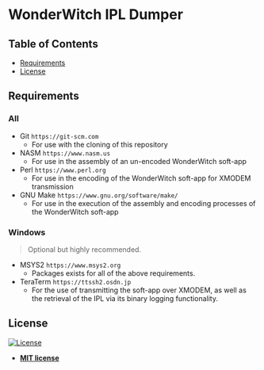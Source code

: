 # WonderWitch IPL Dumper

## Table of Contents

- [Requirements](#requirements)
- [License](#license)

## Requirements

### All

- Git `https://git-scm.com`
    - For use with the cloning of this repository
- NASM `https://www.nasm.us`
    - For use in the assembly of an un-encoded WonderWitch soft-app
- Perl `https://www.perl.org`
    - For use in the encoding of the WonderWitch soft-app for XMODEM transmission
- GNU Make `https://www.gnu.org/software/make/`
    - For use in the execution of the assembly and encoding processes of the WonderWitch soft-app

### Windows

> Optional but highly recommended.

- MSYS2 `https://www.msys2.org`
    - Packages exists for all of the above requirements.
- TeraTerm `https://ttssh2.osdn.jp`
    - For the use of transmitting the soft-app over XMODEM, as well as the retrieval of the IPL via its binary logging functionality.

## License

[![License](http://img.shields.io/:license-mit-blue.svg?style=flat-square)](http://badges.mit-license.org)

- **[MIT license](http://opensource.org/licenses/mit-license.php)**

